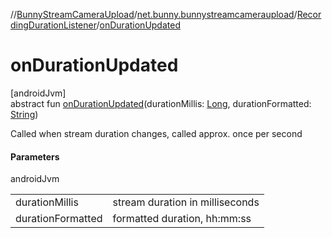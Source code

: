 //[BunnyStreamCameraUpload](../../../index.md)/[net.bunny.bunnystreamcameraupload](../index.md)/[RecordingDurationListener](index.md)/[onDurationUpdated](on-duration-updated.md)

# onDurationUpdated

[androidJvm]\
abstract fun [onDurationUpdated](on-duration-updated.md)(durationMillis: [Long](https://kotlinlang.org/api/core/kotlin-stdlib/kotlin/-long/index.html), durationFormatted: [String](https://kotlinlang.org/api/core/kotlin-stdlib/kotlin/-string/index.html))

Called when stream duration changes, called approx. once per second

#### Parameters

androidJvm

| | |
|---|---|
| durationMillis | stream duration in milliseconds |
| durationFormatted | formatted duration, hh:mm:ss |